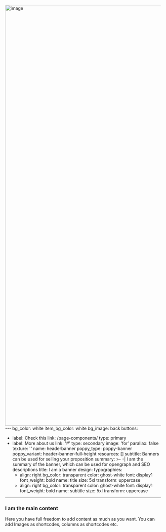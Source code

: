 <img width="1355" alt="image" src="https://github.com/user-attachments/assets/6b6094b3-1aa0-4e2c-8c67-1d8b024f4604" />---
bg_color: white
item_bg_color: white
bg_image: back
buttons:
  - label: Check this
    link: /page-components/
    type: primary
  - label: More about us
    link: '#'
    type: secondary
image: 'for'
parallax: false
texture: ''
name: headerbanner
poppy_type: poppy-banner
poppy_variant: header-banner-full-height
resources: []
subtitle: Banners can be used for selling your proposition
summary: >-
  -| I am the summary of the banner, which can be used for opengraph and SEO
  descriptions
title: I am a banner
design:
  typographies:
    - align: right
      bg_color: transparent
      color: ghost-white
      font: display1
      font_weight: bold
      name: title
      size: 5xl
      transform: uppercase
    - align: right
      bg_color: transparent
      color: ghost-white
      font: display1
      font_weight: bold
      name: subtitle
      size: 5xl
      transform: uppercase

---

### I am the main content
Here you have full freedom to add content as much as you want.
You can add  Images as shortcodes, columns as shortcodes etc.

